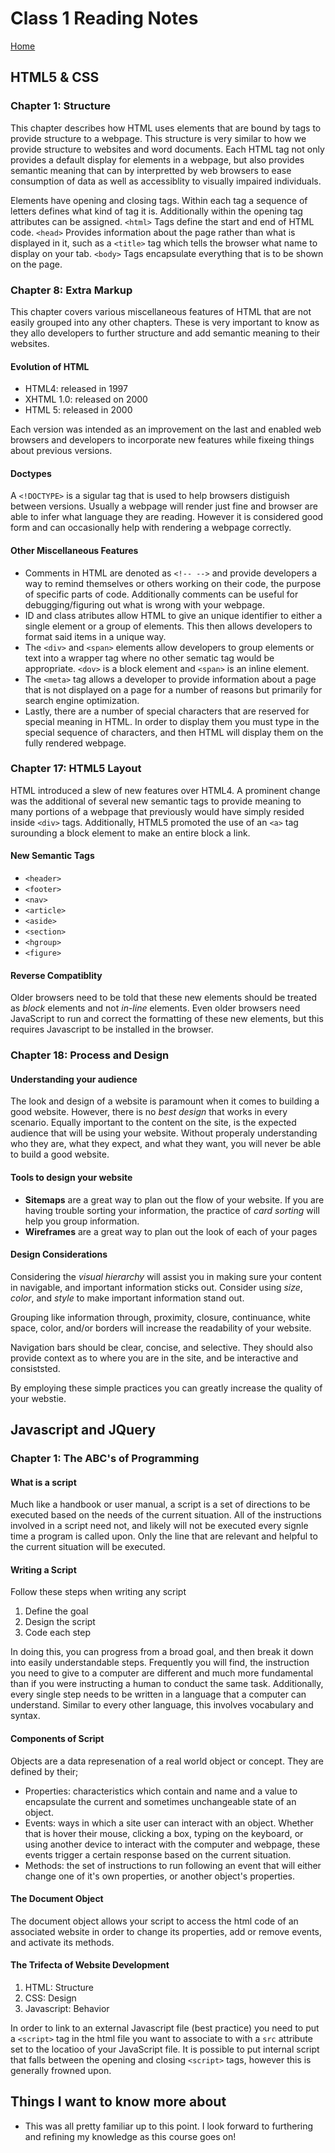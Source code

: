 # Class 1 Reading Notes

[Home](../index.md)

## HTML5 & CSS

### Chapter 1: Structure

This chapter describes how HTML uses elements that are bound by tags to provide structure to a webpage. This structure is very similar to how we provide structure to websites and word documents. Each HTML tag not only provides a default display for elements in a webpage, but also provides semantic meaning that can by interpretted by web browsers to ease consumption of data as well as accessiblity to visually impaired individuals.

Elements have opening and closing tags. Within each tag a sequence of letters defines what kind of tag it is. Additionally within the opening tag attributes can be assigned. `<html>` Tags define the start and end of HTML code. `<head>` Provides information about the page rather than what is displayed in it, such as a `<title>` tag which tells the browser what name to display on your tab. `<body>` Tags encapsulate everything that is to be shown on the page.

### Chapter 8: Extra Markup

This chapter covers various miscellaneous features of HTML that are not easily grouped into any other chapters. These is very important to know as they allo developers to further structure and add semantic meaning to their websites.

#### Evolution of HTML

- HTML4: released in 1997
- XHTML 1.0: released on 2000
- HTML 5: released in 2000

Each version was intended as an improvement on the last and enabled web browsers and developers to incorporate new features while fixeing things about previous versions. 

#### Doctypes

A `<!DOCTYPE>` is a sigular tag that is used to help browsers distiguish between versions. Usually a webpage will render just fine and browser are able to infer what language they are reading. However it is considered good form and can occasionally help with rendering a webpage correctly.

#### Other Miscellaneous Features

- Comments in HTML are denoted as `<!-- -->` and provide developers a way to remind themselves or others working on their code, the purpose of specific parts of code. Additionally comments can be useful for debugging/figuring out what is wrong with your webpage.
- ID and class atributes allow HTML to give an unique identifier to either a single element or a group of elements. This then allows developers to format said items in a unique way.
- The `<div>` and `<span>` elements allow developers to group elements or text into a wrapper tag where no other sematic tag would be appropriate. `<dov>` is a block element and `<span>` is an inline element.
- The `<meta>` tag allows a developer to provide information about a page that is not displayed on a page for a number of reasons but primarily for search engine optimization.
- Lastly, there are a number of special characters that are reserved for special meaning in HTML. In order to display them you must type in the special sequence of characters, and then HTML will display them on the fully rendered webpage.

### Chapter 17: HTML5 Layout

HTML introduced a slew of new features over HTML4. A prominent change was the additional of several new semantic tags to provide meaning to many portions of a webpage that previously would have simply resided inside `<div>` tags. Additionally, HTML5 promoted the use of an `<a>` tag surounding a block element to make an entire block a link.

#### New Semantic Tags

- `<header>`
- `<footer>`
- `<nav>`
- `<article>`
- `<aside>`
- `<section>`
- `<hgroup>`
- `<figure>`

#### Reverse Compatiblity

Older browsers need to be told that these new elements should be treated as *block* elements and not *in-line* elements. Even older browsers need JavaScript to run and correct the formatting of these new elements, but this requires Javascript to be installed in the browser.

### Chapter 18: Process and Design

#### Understanding your audience

The look and design of a website is paramount when it comes to building a good website. However, there is no *best design* that works in every scenario. Equally important to the content on the site, is the expected audience that will be using your website. Without properaly understanding who they are, what they expect, and what they want, you will never be able to build a good website.

#### Tools to design your website

- **Sitemaps** are a great way to plan out the flow of your website. If you are having trouble sorting your information, the practice of *card sorting* will help you group information.
- **Wireframes** are a great way to plan out the look of each of your pages

#### Design Considerations

Considering the *visual hierarchy* will assist you in making sure your content in navigable, and important information sticks out. Consider using *size*, *color*, and *style* to make important information stand out.

Grouping like information through, proximity, closure, continuance, white space, color, and/or borders will increase the readability of your website.

Navigation bars should be clear, concise, and selective. They should also provide context as to where you are in the site, and be interactive and consiststed.

By employing these simple practices you can greatly increase the quality of your webstie.

## Javascript and JQuery

### Chapter 1: The ABC's of Programming

#### What is a script

Much like a handbook or user manual, a script is a set of directions to be executed based on the needs of the current situation. All of the instructions involved in a script need not, and likely will not be executed every signle time a program is called upon. Only the line that are relevant and helpful to the current situation will be executed.

#### Writing a Script

Follow these steps when writing any script

1. Define the goal
2. Design the script
3. Code each step

In doing this, you can progress from a broad goal, and then break it down into easily understandable steps. Frequently you will find, the instruction you need to give to a computer are different and much more fundamental than if you were instructing a human to conduct the same task. Additionally, every single step needs to be written in a language that a computer can understand. Similar to every other language, this involves vocabulary and syntax.

#### Components of Script

Objects are a data represenation of a real world object or concept. They are defined by their;

- Properties: characteristics which contain and name and a value to encapsulate the current and sometimes unchangeable state of an object.
- Events: ways in which a site user can interact with an object. Whether that is hover their mouse, clicking a box, typing on the keyboard, or using another device to interact with the computer and webpage, these events trigger a certain response based on the current situation.
- Methods: the set of instructions to run following an event that will either change one of it's own properties, or another object's properties.

#### The Document Object

The document object allows your script to access the html code of an associated website in order to change its properties, add or remove events, and activate its methods.

#### The Trifecta of Website Development

1. HTML: Structure
2. CSS: Design
3. Javascript: Behavior

In order to link to an external Javascript file (best practice) you need to put a `<script>` tag in the html file you want to associate to with a `src` attribute set to the locatioo of your JavaScript file. It is possible to put internal script that falls between the opening and closing `<script>` tags, however this is generally frowned upon.

## Things I want to know more about

- This was all pretty familiar up to this point. I look forward to furthering and refining my knowledge as this course goes on!
